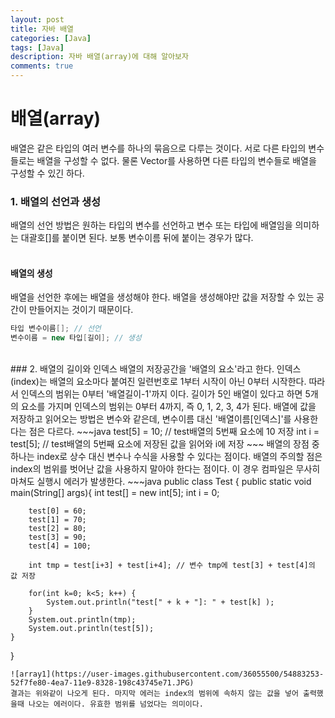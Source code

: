 ```yaml
---
layout: post
title: 자바 배열
categories: [Java]
tags: [Java]
description: 자바 배열(array)에 대해 알아보자
comments: true
---
```


# **배열(array)**  
배열은 같은 타입의 여러 변수를 하나의 묶음으로 다루는 것이다. 서로 다른 타입의 변수들로는 배열을 구성할 수 없다. 물론 Vector를 사용하면 다른 타입의 변수들로 배열을 구성할 수 있긴 하다.  

### 1. 배열의 선언과 생성  
배열의 선언 방법은 원하는 타입의 변수를 선언하고 변수 또는 타입에 배열임을 의미하는 대괄호[]를 붙이면 된다. 보통 변수이름 뒤에 붙이는 경우가 많다.  
<br>  
#### **배열의 생성**  
배열을 선언한 후에는 배열을 생성해야 한다. 배열을 생성해야만 값을 저장할 수 있는 공간이 만들어지는 것이기 때문이다.  
~~~java
타입 변수이름[]; // 선언
변수이름 = new 타입[길이]; // 생성
~~~  
<br>  
### 2. 배열의 길이와 인덱스  
배열의 저장공간을 '배열의 요소'라고 한다. 인덱스(index)는 배열의 요소마다 붙여진 일련번호로 1부터 시작이 아닌 0부터 시작한다. 따라서 인덱스의 범위는 0부터 '배열길이-1'까지 이다. 길이가 5인 배열이 있다고 하면 5개의 요소를 가지며 인덱스의 범위는 0부터 4까지, 즉 0, 1, 2, 3, 4가 된다.  
배열에 값을 저장하고 읽어오는 방법은 변수와 같은데, 변수이름 대신 '배열이름[인덱스]'를 사용한다는 점은 다르다.  
~~~java
test[5] = 10; // test배열의 5번째 요소에 10 저장
int i = test[5]; // test배열의 5번째 요소에 저장된 값을 읽어와 i에 저장
~~~  
배열의 장점 중 하나는 index로 상수 대신 변수나 수식을 사용할 수 있다는 점이다. 배열의 주의할 점은 index의 범위를 벗어난 값을 사용하지 말아야 한다는 점이다. 이 경우 컴파일은 무사히 마쳐도 실행시 에러가 발생한다.  
~~~java
public class Test {
	public static void main(String[] args){
		int test[] = new int[5];
		int i  = 0;
		
		test[0] = 60;
		test[1] = 70;
		test[2] = 80;
		test[3] = 90;
		test[4] = 100;
		
		int tmp = test[i+3] + test[i+4]; // 변수 tmp에 test[3] + test[4]의 값 저장
		
		for(int k=0; k<5; k++) {
			System.out.println("test[" + k + "]: " + test[k] );
		}
		System.out.println(tmp);
		System.out.println(test[5]);
    }
}
~~~  
![array1](https://user-images.githubusercontent.com/36055500/54883253-52f7fe80-4ea7-11e9-8328-198c43745e71.JPG)  
결과는 위와같이 나오게 된다. 마지막 에러는 index의 범위에 속하지 않는 값을 넣어 출력했을때 나오는 에러이다. 유효한 범위를 넘었다는 의미이다.
